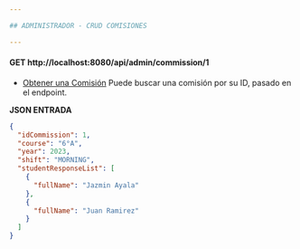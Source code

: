 ```yaml
---

## ADMINISTRADOR - CRUD COMISIONES

---
```


#### GET http://localhost:8080/api/admin/commission/1
* [Obtener una Comisión]() Puede buscar una comisión por su ID, pasado en el endpoint.

**JSON ENTRADA**
```json
{
  "idCommission": 1,
  "course": "6°A",
  "year": 2023,
  "shift": "MORNING",
  "studentResponseList": [
    {
      "fullName": "Jazmin Ayala"
    },
    {
      "fullName": "Juan Ramirez"
    }
  ]
}
```